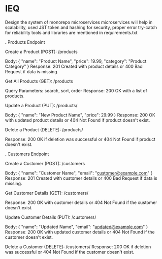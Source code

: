 # IEQ


Design the system of monorepo microservices
microservices will help in scalability, used JST token and hashing for security, proper error try-catch for reliability
tools and libraries are mentioned in requirements.txt


. Products Endpoint

Create a Product (POST): /products

Body: { "name": "Product Name", "price": 19.99, "category": "Product Category" }
Response: 201 Created with product details or 400 Bad Request if data is missing.

Get All Products (GET): /products

Query Parameters: search, sort, order
Response: 200 OK with a list of products.

Update a Product (PUT): /products/<id>

Body: { "name": "New Product Name", "price": 29.99 }
Response: 200 OK with updated product details or 404 Not Found if product doesn't exist.

Delete a Product (DELETE): /products/<id>

Response: 200 OK if deletion was successful or 404 Not Found if product doesn't exist.



. Customers Endpoint

Create a Customer (POST): /customers

Body: { "name": "Customer Name", "email": "customer@example.com" }
Response: 201 Created with customer details or 400 Bad Request if data is missing.

Get Customer Details (GET): /customers/<id>

Response: 200 OK with customer details or 404 Not Found if the customer doesn't exist.

Update Customer Details (PUT): /customers/<id>

Body: { "name": "Updated Name", "email": "updated@example.com" }
Response: 200 OK with updated customer details or 404 Not Found if the customer doesn't exist.


Delete a Customer (DELETE): /customers/<id>
Response: 200 OK if deletion was successful or 404 Not Found if the customer doesn't exist.